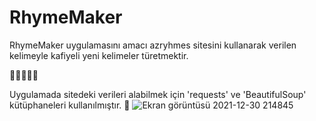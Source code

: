 # RhymeMaker
RhymeMaker uygulamasını amacı azryhmes sitesini kullanarak verilen kelimeyle kafiyeli yeni kelimeler türetmektir.

🎵🎶🎊🎵🎶

Uygulamada sitedeki verileri alabilmek için   'requests'  ve  'BeautifulSoup'  kütüphaneleri kullanılmıştır. 🐍
![Ekran görüntüsü 2021-12-30 214845](https://user-images.githubusercontent.com/82609661/147780087-82c6a62f-2eca-447f-b7b9-eb3508672b4e.png)
